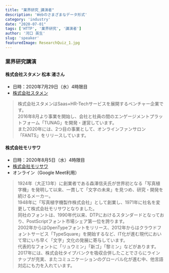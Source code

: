 ```yaml
---
title: "業界研究_講演者"
description: 'Webのさまざまなデータ形式'
category: 'industry'
date: "2020-07-01"
tags: ['HTTP', '業界研究', '講演者']
author: '河口 英生'
slug: 'speaker'
featuredImage: ResearchQuiz_1.jpg
---
```

<div class="post-section">
<h3 class="title is-5" >業界研究講演</h3>
<h4 class="title is-6">株式会社スタメン 松本 渚さん</h4>

- 日時：2020年7月29日（水）4時限目
- [株式会社スタメン](https://stmn.co.jp/)

> 株式会社スタメンはSaas×HR-Techサービスを展開するベンチャー企業です。   
> 2016年8月より事業を開始し、会社と社員の間のエンゲージメントプラットフォーム「TUNAG」を開発・運営しています。  
> また2020年には、2つ目の事業として、オンラインファンサロン「FANTS」をリリースしています。

<h4 class="title is-6">株式会社モリサワ</h4>

- 日時：2020年8月5日（水）4時限目
- [株式会社モリサワ](https://www.morisawa.co.jp/)
- オンライン（Google Meet利用）

> 1924年（大正13年）に創業者である森澤信夫氏が世界初となる「写真植字機」を発明して以来、一貫して「文字の未来」を見つめ、研究・開発を続けるメーカー。  
> 1948年に「写真植字機製作株式会社」として創業し、1971年に社名を変更して株式会社モリサワとなりました。  
> 同社のフォントは、1990年代以来、DTPにおけるスタンダードとなっており、PostScriptフォント市場シェア第一位を誇ります。  
> 2002年からはOpenTypeフォントをリリース、2012年からはクラウドフォントサービス「TypeSquare」を開始するなど、IT化が進む現代において常にいち早く「文字」文化の発展に寄与しています。  
> 代表的なフォントに「リュウミン」「新ゴ」「黎ミン」などがあります。2017年には、株式会社タイプバンクを吸収合併したことでさらにラインナップが充実、またコミュニケーションのグローバル化が進む中、他言語対応にも力を入れています。

</div>
